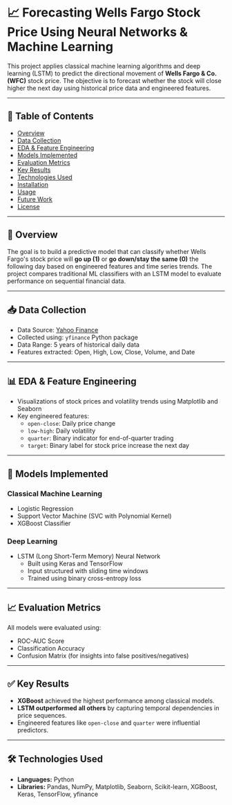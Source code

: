 # 📈 Forecasting Wells Fargo Stock Price Using Neural Networks & Machine Learning

This project applies classical machine learning algorithms and deep learning (LSTM) to predict the directional movement of **Wells Fargo & Co. (WFC)** stock price. The objective is to forecast whether the stock will close higher the next day using historical price data and engineered features.

---

## 📌 Table of Contents

- [Overview](#overview)
- [Data Collection](#data-collection)
- [EDA & Feature Engineering](#eda--feature-engineering)
- [Models Implemented](#models-implemented)
- [Evaluation Metrics](#evaluation-metrics)
- [Key Results](#key-results)
- [Technologies Used](#technologies-used)
- [Installation](#installation)
- [Usage](#usage)
- [Future Work](#future-work)
- [License](#license)

---

## 🧠 Overview

The goal is to build a predictive model that can classify whether Wells Fargo's stock price will **go up (1)** or **go down/stay the same (0)** the following day based on engineered features and time series trends. The project compares traditional ML classifiers with an LSTM model to evaluate performance on sequential financial data.

---

## 📥 Data Collection

- Data Source: [Yahoo Finance](https://finance.yahoo.com/)
- Collected using: `yfinance` Python package
- Data Range: 5 years of historical daily data
- Features extracted: Open, High, Low, Close, Volume, and Date

---

## 📊 EDA & Feature Engineering

- Visualizations of stock prices and volatility trends using Matplotlib and Seaborn
- Key engineered features:
  - `open-close`: Daily price change
  - `low-high`: Daily volatility
  - `quarter`: Binary indicator for end-of-quarter trading
  - `target`: Binary label for stock price increase the next day

---

## 🤖 Models Implemented

### Classical Machine Learning
- Logistic Regression
- Support Vector Machine (SVC with Polynomial Kernel)
- XGBoost Classifier

### Deep Learning
- LSTM (Long Short-Term Memory) Neural Network  
  - Built using Keras and TensorFlow  
  - Input structured with sliding time windows  
  - Trained using binary cross-entropy loss

---

## 📈 Evaluation Metrics

All models were evaluated using:
- ROC-AUC Score
- Classification Accuracy
- Confusion Matrix (for insights into false positives/negatives)

---

## ✅ Key Results

- **XGBoost** achieved the highest performance among classical models.
- **LSTM outperformed all others** by capturing temporal dependencies in price sequences.
- Engineered features like `open-close` and `quarter` were influential predictors.

---

## 🛠️ Technologies Used

- **Languages:** Python
- **Libraries:** Pandas, NumPy, Matplotlib, Seaborn, Scikit-learn, XGBoost, Keras, TensorFlow, yfinance
